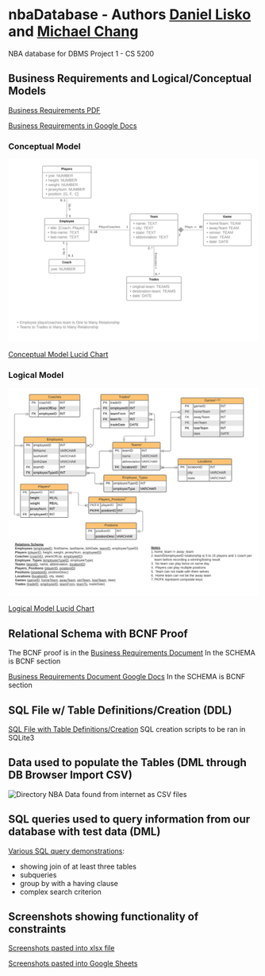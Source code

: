 # nbaDatabase - Authors [Daniel Lisko](https://github.com/djlisko01) and [Michael Chang](https://github.com/michaelchang106)
NBA database for DBMS Project 1 - CS 5200


## Business Requirements and Logical/Conceptual Models
[Business Requirements PDF](./models_and_bus_reqs/Business_Requirements_and_Models_and_BCNF.pdf)

[Business Requirements in Google Docs](https://docs.google.com/document/d/13wTtEmC-XXSWzubHSJDg0rDB8sXb62t-KJJM-X4vpMg/edit?usp=sharing)

### Conceptual Model
![Conceptual Model](./models_and_bus_reqs/NBA2021-2022_Conceptual_Model_CS5200.png)

[Conceptual Model Lucid Chart](https://lucid.app/lucidchart/728904b6-3eac-41ee-9c80-cc89d811dc4c/edit?viewport_loc=-449%2C-71%2C3131%2C1496%2C0_0&invitationId=inv_bc674f57-3cb0-483b-8c06-247711741271)

### Logical Model
![Logical Model Image](./models_and_bus_reqs/NBA2021-2022_Logical_Model_CS5200.png)

[Logical Model Lucid Chart](https://lucid.app/lucidchart/f8b731fe-7480-4e96-b786-84ca747ef028/edit?viewport_loc=-303%2C16%2C2219%2C1012%2C0_0&invitationId=inv_b1efe1a2-5c17-497c-80c0-568e9ae0d801)

## Relational Schema with BCNF Proof
The BCNF proof is in the [Business Requirements Document](./models_and_bus_reqs/Business_Requirements_and_Models_and_BCNF.pdf)
In the SCHEMA is BCNF section

[Business Requirements Document Google Docs](https://docs.google.com/document/d/13wTtEmC-XXSWzubHSJDg0rDB8sXb62t-KJJM-X4vpMg/edit?usp=sharing)
In the SCHEMA is BCNF section

## SQL File w/ Table Definitions/Creation (DDL)
[SQL File with Table Definitions/Creation](./database/nba-database.sql)
SQL creation scripts to be ran in SQLite3

## Data used to populate the Tables (DML through DB Browser Import CSV)
![Directory NBA Data found from internet as CSV files](./data)

## SQL queries used to query information from our database with test data (DML)
[Various SQL query demonstrations](./database/sql_queries.sql):
* showing join of at least three tables
* subqueries
* group by with a having clause
* complex search criterion

## Screenshots showing functionality of constraints
[Screenshots pasted into xlsx file](./database/Constraint_Screen_Shots.xlsx)

[Screenshots pasted into Google Sheets](https://docs.google.com/spreadsheets/d/1euBu5pVi-Z4aii9Y-7CNDByd4slmUOYCvw8Q6XpOylI/edit?usp=sharing)